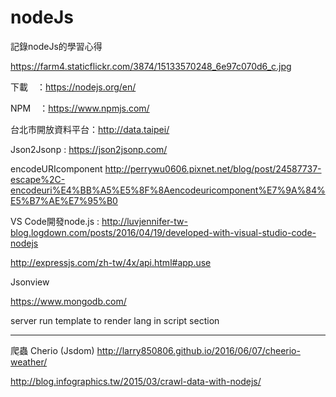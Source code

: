 # nodeJs
記錄nodeJs的學習心得

https://farm4.staticflickr.com/3874/15133570248_6e97c070d6_c.jpg


下載　：https://nodejs.org/en/

NPM　：https://www.npmjs.com/

台北市開放資料平台：http://data.taipei/

Json2Jsonp : https://json2jsonp.com/

encodeURIcomponent
http://perrywu0606.pixnet.net/blog/post/24587737-escape%2C-encodeuri%E4%BB%A5%E5%8F%8Aencodeuricomponent%E7%9A%84%E5%B7%AE%E7%95%B0

VS Code開發node.js : http://luvjennifer-tw-blog.logdown.com/posts/2016/04/19/developed-with-visual-studio-code-nodejs

http://expressjs.com/zh-tw/4x/api.html#app.use

Jsonview

https://www.mongodb.com/

server run template to render lang in script section

---
爬蟲
Cherio (Jsdom)
http://larry850806.github.io/2016/06/07/cheerio-weather/

http://blog.infographics.tw/2015/03/crawl-data-with-nodejs/
